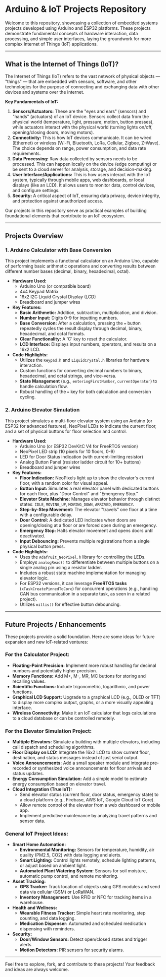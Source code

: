 # Arduino & IoT Projects Repository

Welcome to this repository, showcasing a collection of embedded systems projects developed using Arduino and ESP32 platforms. These projects demonstrate fundamental concepts of hardware interaction, data processing, and simple user interfaces, laying the groundwork for more complex Internet of Things (IoT) applications.

---

## What is the Internet of Things (IoT)?

The Internet of Things (IoT) refers to the vast network of physical objects — "things" — that are embedded with sensors, software, and other technologies for the purpose of connecting and exchanging data with other devices and systems over the internet.

**Key Fundamentals of IoT:**

1.  **Sensors/Actuators:** These are the "eyes and ears" (sensors) and "hands" (actuators) of an IoT device. Sensors collect data from the physical world (temperature, light, pressure, motion, button presses), while actuators interact with the physical world (turning lights on/off, opening/closing doors, moving motors).
2.  **Connectivity:** This is how IoT devices communicate. It can be wired (Ethernet) or wireless (Wi-Fi, Bluetooth, LoRa, Cellular, Zigbee, Z-Wave). The choice depends on range, power consumption, and data rate requirements.
3.  **Data Processing:** Raw data collected by sensors needs to be processed. This can happen locally on the device (edge computing) or be sent to a cloud server for analysis, storage, and decision-making.
4.  **User Interface/Applications:** This is how users interact with the IoT system, typically through mobile apps, web dashboards, or local displays (like an LCD). It allows users to monitor data, control devices, and configure settings.
5.  **Security:** A critical aspect of IoT, ensuring data privacy, device integrity, and protection against unauthorized access.

Our projects in this repository serve as practical examples of building foundational elements that contribute to an IoT ecosystem.

---

## Projects Overview

### 1. Arduino Calculator with Base Conversion

This project implements a functional calculator on an Arduino Uno, capable of performing basic arithmetic operations and converting results between different number bases (decimal, binary, hexadecimal, octal).

* **Hardware Used:**
    * Arduino Uno (or compatible board)
    * 4x4 Keypad Matrix
    * 16x2 I2C Liquid Crystal Display (LCD)
    * Breadboard and jumper wires
* **Key Features:**
    * **Basic Arithmetic:** Addition, subtraction, multiplication, and division.
    * **Number Input:** Digits 0-9 for inputting numbers.
    * **Base Conversion:** After a calculation, pressing the `=` button repeatedly cycles the result display through decimal, binary, hexadecimal, and octal formats.
    * **Clear Functionality:** A 'C' key to reset the calculator.
    * **LCD Interface:** Displays input numbers, operators, and results on a 16x2 LCD.
* **Code Highlights:**
    * Utilizes the `Keypad.h` and `LiquidCrystal.h` libraries for hardware interaction.
    * Custom functions for converting decimal numbers to binary, hexadecimal, and octal strings, and vice-versa.
    * **State Management** (e.g., `enteringFirstNumber`, `currentOperator`) to handle calculation flow.
    * Robust handling of the `=` key for both calculation and conversion cycling.

### 2. Arduino Elevator Simulation

This project simulates a multi-floor elevator system using an Arduino (or ESP32 for advanced features), NeoPixel LEDs to indicate the current floor, and a set of physical buttons for floor selection and control.

* **Hardware Used:**
    * Arduino Uno (or ESP32 DevKitC V4 for FreeRTOS version)
    * NeoPixel LED strip (10 pixels for 10 floors, 0-9)
    * LED for Door Status indication (with current-limiting resistor)
    * Analog Button Panel (resistor ladder circuit for 10+ buttons)
    * Breadboard and jumper wires
* **Key Features:**
    * **Floor Indication:** NeoPixels light up to show the elevator's current floor, with a random color for visual appeal.
    * **Button Input:** Simulates a real elevator panel with dedicated buttons for each floor, plus "Door Control" and "Emergency Stop."
    * **Elevator State Machine:** Manages elevator behavior through distinct states: `IDLE`, `MOVING_UP`, `MOVING_DOWN`, `ARRIVED`, `EMERGENCY`.
    * **Step-by-Step Movement:** The elevator "travels" one floor at a time with a configurable delay.
    * **Door Control:** A dedicated LED indicates when doors are opening/closing at a floor or are forced open during an emergency.
    * **Emergency Stop:** Halts elevator movement and opens doors until deactivated.
    * **Input Debouncing:** Prevents multiple registrations from a single physical button press.
* **Code Highlights:**
    * Uses the `Adafruit_NeoPixel.h` library for controlling the LEDs.
    * Employs `analogRead()` to differentiate between multiple buttons on a single analog pin using a resistor ladder.
    * Includes a robust state machine implementation for managing elevator logic.
    * For ESP32 versions, it can leverage **FreeRTOS tasks** (`xTaskCreatePinnedToCore`) for concurrent operations (e.g., handling CAN bus communication in a separate task, as seen in a related project).
    * Utilizes `millis()` for effective button debouncing.

---

## Future Projects / Enhancements

These projects provide a solid foundation. Here are some ideas for future expansion and new IoT-related ventures:

### For the Calculator Project:

* **Floating-Point Precision:** Implement more robust handling for decimal numbers and potentially higher precision.
* **Memory Functions:** Add M+, M-, MR, MC buttons for storing and recalling values.
* **Scientific Functions:** Include trigonometric, logarithmic, and power functions.
* **Graphical LCD Support:** Upgrade to a graphical LCD (e.g., OLED or TFT) to display more complex output, graphs, or a more visually appealing interface.
* **Wireless Connectivity:** Make it an IoT calculator that logs calculations to a cloud database or can be controlled remotely.

### For the Elevator Simulation Project:

* **Multiple Elevators:** Simulate a building with multiple elevators, including call dispatch and scheduling algorithms.
* **Floor Display on LCD:** Integrate the 16x2 LCD to show current floor, destination, and status messages instead of just serial output.
* **Voice Announcements:** Add a small speaker module and integrate pre-recorded or synthesized voice announcements for floor arrivals and status updates.
* **Energy Consumption Simulation:** Add a simple model to estimate energy consumption based on elevator travel.
* **Cloud Integration (True IoT):**
    * Send elevator status (current floor, door status, emergency state) to a cloud platform (e.g., Firebase, AWS IoT, Google Cloud IoT Core).
    * Allow remote control of the elevator from a web dashboard or mobile app.
    * Implement predictive maintenance by analyzing travel patterns and sensor data.

### General IoT Project Ideas:

* **Smart Home Automation:**
    * **Environmental Monitoring:** Sensors for temperature, humidity, air quality (PM2.5, CO2) with data logging and alerts.
    * **Smart Lighting:** Control lights remotely, schedule lighting patterns, or adjust based on ambient light.
    * **Automated Plant Watering System:** Sensors for soil moisture, automatic pump control, and remote monitoring.
* **Asset Tracking:**
    * **GPS Tracker:** Track location of objects using GPS modules and send data via cellular (GSM) or LoRaWAN.
    * **Inventory Management:** Use RFID or NFC for tracking items in a warehouse.
* **Health and Wellness:**
    * **Wearable Fitness Tracker:** Simple heart rate monitoring, step counting, and data logging.
    * **Medication Dispenser:** Automated and scheduled medication dispensing with reminders.
* **Security:**
    * **Door/Window Sensors:** Detect open/closed states and trigger alerts.
    * **Motion Detectors:** PIR sensors for security alarms.

---

Feel free to explore, fork, and contribute to these projects! Your feedback and ideas are always welcome.
```
